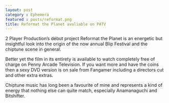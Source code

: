 ```yaml
---
layout: post
category : Ephemera
featured : posts/reformat.png
title: Reformat the Planet avaliable on PATV
---
```

2 Player Production’s début project Reformat the Planet is an energetic but insightful look into the origin of the now annual Blip Festival and the chiptune scene in general.

Better yet the film in its entirety is available to watch completely free of charge on Penny Arcade Television. If you want more and have the coins then a sexy DVD version is on sale from Fangamer including a directors cut and other extra extras.

Chiptune music has long been a favourite of mine and represents a kind of energy that nothing else can quite match, especially Anamanaguchi and Bitshifter. 